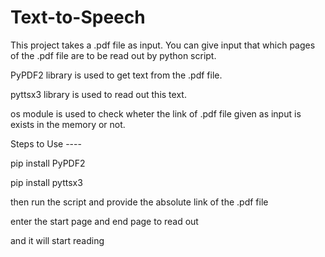 # Text-to-Speech

This project takes a .pdf file as input.
You can give input that which pages of the .pdf file are to be read out by python script.

PyPDF2 library is used to get text from the .pdf file.

pyttsx3 library is used to read out this text.

os module is used to check wheter the link of .pdf file given as input is exists in the memory or not.



Steps to Use ----

pip install PyPDF2

pip install pyttsx3

then run the script and provide the absolute link of the .pdf file

enter the start page and end page to read out

and it will start reading
